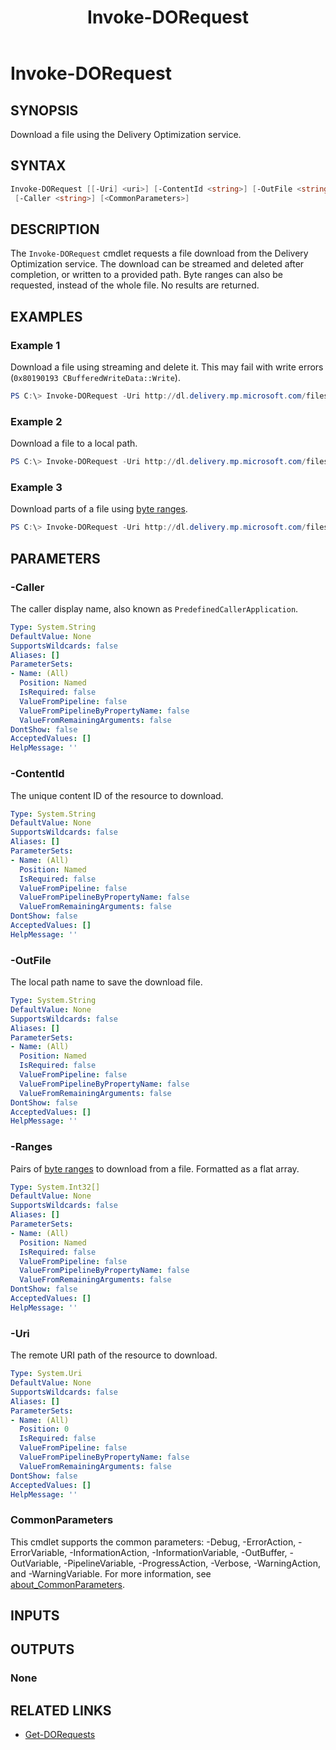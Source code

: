 ﻿---
document type: cmdlet
external help file: PSDODownloader-Help.xml
HelpUri: ''
Locale: en-AU
Module Name: PSDODownloader
ms.date: 05/28/2025
PlatyPS schema version: 2024-05-01
title: Invoke-DORequest
---

# Invoke-DORequest

## SYNOPSIS

Download a file using the Delivery Optimization service.

## SYNTAX

```powershell
Invoke-DORequest [[-Uri] <uri>] [-ContentId <string>] [-OutFile <string>] [-Ranges <int[]>]
 [-Caller <string>] [<CommonParameters>]
```

## DESCRIPTION

The `Invoke-DORequest` cmdlet requests a file download from the Delivery Optimization service.
The download can be streamed and deleted after completion, or written to a provided path.
Byte ranges can also be requested, instead of the whole file.
No results are returned.

## EXAMPLES

### Example 1

Download a file using streaming and delete it. This may fail with write errors (`0x80190193 CBufferedWriteData::Write`).

```powershell
PS C:\> Invoke-DORequest -Uri http://dl.delivery.mp.microsoft.com/filestreamingservice/files/52fa8751-747d-479d-8f22-e32730cc0eb1
```

### Example 2

Download a file to a local path.

```powershell
PS C:\> Invoke-DORequest -Uri http://dl.delivery.mp.microsoft.com/filestreamingservice/files/52fa8751-747d-479d-8f22-e32730cc0eb1 -OutFile download.exe
```

### Example 3

Download parts of a file using [byte ranges](https://learn.microsoft.com/en-us/windows/win32/api/deliveryoptimization/ns-deliveryoptimization-do_download_range).

```powershell
PS C:\> Invoke-DORequest -Uri http://dl.delivery.mp.microsoft.com/filestreamingservice/files/52fa8751-747d-479d-8f22-e32730cc0eb1 -OutFile download.exe -Ranges 10,65536,131072,65536
```

## PARAMETERS

### -Caller

The caller display name, also known as `PredefinedCallerApplication`.

```yaml
Type: System.String
DefaultValue: None
SupportsWildcards: false
Aliases: []
ParameterSets:
- Name: (All)
  Position: Named
  IsRequired: false
  ValueFromPipeline: false
  ValueFromPipelineByPropertyName: false
  ValueFromRemainingArguments: false
DontShow: false
AcceptedValues: []
HelpMessage: ''
```

### -ContentId

The unique content ID of the resource to download.

```yaml
Type: System.String
DefaultValue: None
SupportsWildcards: false
Aliases: []
ParameterSets:
- Name: (All)
  Position: Named
  IsRequired: false
  ValueFromPipeline: false
  ValueFromPipelineByPropertyName: false
  ValueFromRemainingArguments: false
DontShow: false
AcceptedValues: []
HelpMessage: ''
```

### -OutFile

The local path name to save the download file.

```yaml
Type: System.String
DefaultValue: None
SupportsWildcards: false
Aliases: []
ParameterSets:
- Name: (All)
  Position: Named
  IsRequired: false
  ValueFromPipeline: false
  ValueFromPipelineByPropertyName: false
  ValueFromRemainingArguments: false
DontShow: false
AcceptedValues: []
HelpMessage: ''
```

### -Ranges

Pairs of [byte ranges](https://learn.microsoft.com/en-us/windows/win32/api/deliveryoptimization/ns-deliveryoptimization-do_download_range) to download from a file.
Formatted as a flat array.

```yaml
Type: System.Int32[]
DefaultValue: None
SupportsWildcards: false
Aliases: []
ParameterSets:
- Name: (All)
  Position: Named
  IsRequired: false
  ValueFromPipeline: false
  ValueFromPipelineByPropertyName: false
  ValueFromRemainingArguments: false
DontShow: false
AcceptedValues: []
HelpMessage: ''
```

### -Uri

The remote URI path of the resource to download.

```yaml
Type: System.Uri
DefaultValue: None
SupportsWildcards: false
Aliases: []
ParameterSets:
- Name: (All)
  Position: 0
  IsRequired: false
  ValueFromPipeline: false
  ValueFromPipelineByPropertyName: false
  ValueFromRemainingArguments: false
DontShow: false
AcceptedValues: []
HelpMessage: ''
```

### CommonParameters

This cmdlet supports the common parameters: -Debug, -ErrorAction, -ErrorVariable,
-InformationAction, -InformationVariable, -OutBuffer, -OutVariable, -PipelineVariable,
-ProgressAction, -Verbose, -WarningAction, and -WarningVariable. For more information, see
[about_CommonParameters](https://go.microsoft.com/fwlink/?LinkID=113216).

## INPUTS

## OUTPUTS

### None

## RELATED LINKS

- [Get-DORequests](Get-DORequests.md)
